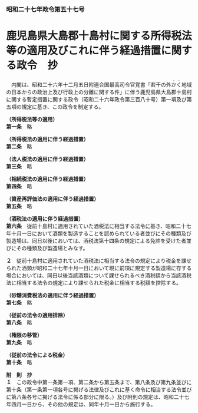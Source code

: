 ### 昭和二十七年政令第五十七号  
# 鹿児島県大島郡十島村に関する所得税法等の適用及びこれに伴う経過措置に関する政令　抄  
　内閣は、昭和二十六年十二月五日附連合国最高司令官覚書「若干の外<ruby>か<rt>ヽ</rt></ruby><ruby>く<rt>ヽ</rt></ruby>地域の日本からの政治上及び行政上の分離に関する件」に伴う鹿児島県大島郡十島村に関する暫定措置に関する政令（昭和二十六年政令第三百八十号）第一項及び第五項の規定に基き、この政令を制定する。  
  
**（所得税法等の適用）**  
**第一条**　略  
  
**（所得税法の適用に伴う経過措置）**  
**第二条**　略  
  
**（法人税法の適用に伴う経過措置）**  
**第三条**　略  
  
**（相続税法の適用に伴う経過措置）**  
**第四条**　略  
  
**（資産再評価法の適用に伴う経過措置）**  
**第五条**　略  
  
**（酒税法の適用に伴う経過措置）**  
**第六条**　従前十島村に適用されていた酒税法に相当する法令に基き、昭和二十七年十月一日において酒類を製造することを認められている者並びにその種類及び製造場は、同日以後においては、酒税法第十四条の規定による免許を受けた者並びにその種類及び製造場とみなす。  
  
**２**　従前十島村に適用されていた酒税法に相当する法令の規定により税金を課せられた酒類が昭和二十七年十月一日において現に前項に規定する製造場に存する場合においては、同日以後当該酒類について課せられるべき酒税額から当該酒税法に相当する法令の規定により課せられた税金に相当する税額を控除する。  
  
**（砂糖消費税法の適用に伴う経過措置）**  
**第七条**　略  
  
**（従前の法令の適用排除）**  
**第八条**　略  
  
**（権限の移管）**  
**第九条**　略  
  
**（従前の法令による税金）**  
**第十条**　略  
  
**附　則　抄**  
**１**　この政令中第一条第一項、第二条から第五条まで、第八条及び第九条並びに第十条（第一条第一項各号に掲げる法律及びこれに基く命令に相当する法令並びに第八条各号に掲げる法令に係る部分に限る。）及び附則の規定は、昭和二十七年四月一日から、その他の規定は、同年十月一日から施行する。  
  
